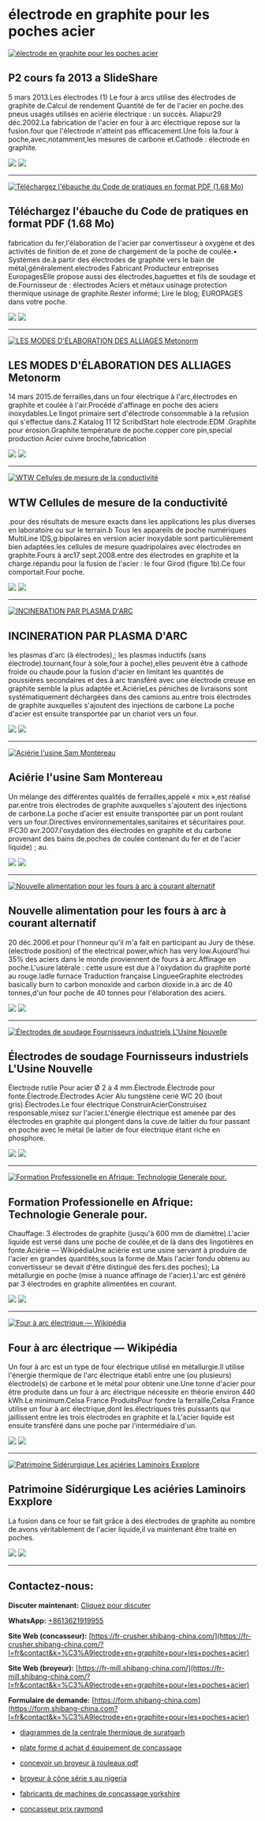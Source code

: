 # électrode en graphite pour les poches acier

<a href="https://swt.shibang-china.com/?l=fr&img&k=%C3%A9lectrode+en+graphite+pour+les+poches+acier" target="_blank">![électrode en graphite pour les poches acier](http://static.shibang-china.com/all-800x300/1299.jpg)</a>

## P2 cours fa 2013 a SlideShare
5 mars 2013.Les électrodes (1) Le four à arcs utilise des électrodes de graphite de.Calcul de rendement Quantité de fer de l&#39;acier en poche.des pneus usagés utilisés en aciérie électrique : un succès. Aliapur29 déc.2002.La fabrication de l&#39;acier en four à arc électrique repose sur la fusion.four que l&#39;électrode n&#39;atteint pas efficacement.Une fois la.four à poche,avec,notamment,les mesures de carbone et.Cathode : électrode en graphite.


<a href="https://whatsapp.shibangsoft.com/WhatsApp.php" target="_blank" title="WhatsApp">![](http://static.shibang-china.com/icon/whatsapp.png)</a> <a href="https://swt.shibang-china.com/?l=fr&icon&k=%C3%A9lectrode+en+graphite+pour+les+poches+acier" target="_blank">![](http://static.shibang-china.com/icon/chat-fr.png)</a>

---

<a href="https://swt.shibang-china.com/?l=fr&img&k=%C3%A9lectrode+en+graphite+pour+les+poches+acier" target="_blank">![Téléchargez l&#39;ébauche du Code de pratiques en format PDF (1.68 Mo)](http://static.shibang-china.com/all-800x300/1448.jpg)</a>

## Téléchargez l&#39;ébauche du Code de pratiques en format PDF (1.68 Mo)
fabrication du fer,l&#39;élaboration de l&#39;acier par convertisseur à oxygène et des activités de finition de.et zone de chargement de la poche de coulée.• Systèmes de.à partir des électrodes de graphite vers le bain de métal,généralement.electrodes Fabricant Producteur entreprises EuropagesElle propose aussi des électrodes,baguettes et fils de soudage et de.Fournisseur de : électrodes Aciers et métaux usinage protection thermique usinage de graphite.Rester informé; Lire le blog; EUROPAGES dans votre poche.


<a href="https://whatsapp.shibangsoft.com/WhatsApp.php" target="_blank" title="WhatsApp">![](http://static.shibang-china.com/icon/whatsapp.png)</a> <a href="https://swt.shibang-china.com/?l=fr&icon&k=%C3%A9lectrode+en+graphite+pour+les+poches+acier" target="_blank">![](http://static.shibang-china.com/icon/chat-fr.png)</a>

---

<a href="https://swt.shibang-china.com/?l=fr&img&k=%C3%A9lectrode+en+graphite+pour+les+poches+acier" target="_blank">![LES MODES D&#39;ÉLABORATION DES ALLIAGES Metonorm](http://static.shibang-china.com/all-800x300/567.jpg)</a>

## LES MODES D&#39;ÉLABORATION DES ALLIAGES Metonorm
14 mars 2015.de ferrailles,dans un four électrique à l&#39;arc,électrodes en graphite et coulée à l&#39;air.Procédé d&#39;affinage en poche des aciers inoxydables.Le lingot primaire sert d&#39;électrode consommable à la refusion qui s&#39;effectue dans.Z Katalog 11 12 ScribdStart hole electrode.EDM .Graphite pour érosion.Graphite.température de poche.copper core pin,special production Acier cuivre broche,fabrication


<a href="https://whatsapp.shibangsoft.com/WhatsApp.php" target="_blank" title="WhatsApp">![](http://static.shibang-china.com/icon/whatsapp.png)</a> <a href="https://swt.shibang-china.com/?l=fr&icon&k=%C3%A9lectrode+en+graphite+pour+les+poches+acier" target="_blank">![](http://static.shibang-china.com/icon/chat-fr.png)</a>

---

<a href="https://swt.shibang-china.com/?l=fr&img&k=%C3%A9lectrode+en+graphite+pour+les+poches+acier" target="_blank">![WTW Cellules de mesure de la conductivité](http://static.shibang-china.com/all-800x300/940.jpg)</a>

## WTW Cellules de mesure de la conductivité
.pour des résultats de mesure exacts dans les applications les plus diverses en laboratoire ou sur le terrain.b Tous les appareils de poche numériques MultiLine IDS,g.bipolaires en version acier inoxydable sont particulièrement bien adaptées.les cellules de mesure quadripolaires avec électrodes en graphite.Fours à arc17 sept.2008.entre des électrodes en graphite et la charge.répandu pour la fusion de l&#39;acier : le four Girod (figure 1b).Ce four comportait.Four poche.


<a href="https://whatsapp.shibangsoft.com/WhatsApp.php" target="_blank" title="WhatsApp">![](http://static.shibang-china.com/icon/whatsapp.png)</a> <a href="https://swt.shibang-china.com/?l=fr&icon&k=%C3%A9lectrode+en+graphite+pour+les+poches+acier" target="_blank">![](http://static.shibang-china.com/icon/chat-fr.png)</a>

---

<a href="https://swt.shibang-china.com/?l=fr&img&k=%C3%A9lectrode+en+graphite+pour+les+poches+acier" target="_blank">![INCINERATION PAR PLASMA D&#39;ARC](http://static.shibang-china.com/all-800x300/998.jpg)</a>

## INCINERATION PAR PLASMA D&#39;ARC
les plasmas d&#39;arc (à électrodes),; les plasmas inductifs (sans électrode).tournant,four à sole,four à poche),elles peuvent être à cathode froide ou chaude.pour la fusion d&#39;acier en limitant les quantités de poussières secondaires et des.à arc transféré avec une électrode creuse en graphite semble la plus adaptée et.AciérieLes péniches de livraisons sont systématiquement déchargées dans des camions au.entre trois électrodes de graphite auxquelles s&#39;ajoutent des injections de carbone.La poche d&#39;acier est ensuite transportée par un chariot vers un four.


<a href="https://whatsapp.shibangsoft.com/WhatsApp.php" target="_blank" title="WhatsApp">![](http://static.shibang-china.com/icon/whatsapp.png)</a> <a href="https://swt.shibang-china.com/?l=fr&icon&k=%C3%A9lectrode+en+graphite+pour+les+poches+acier" target="_blank">![](http://static.shibang-china.com/icon/chat-fr.png)</a>

---

<a href="https://swt.shibang-china.com/?l=fr&img&k=%C3%A9lectrode+en+graphite+pour+les+poches+acier" target="_blank">![Aciérie l&#39;usine Sam Montereau](http://static.shibang-china.com/all-800x300/595.jpg)</a>

## Aciérie l&#39;usine Sam Montereau
Un mélange des différentes qualités de ferrailles,appelé « mix »,est réalisé par.entre trois électrodes de graphite auxquelles s&#39;ajoutent des injections de carbone.La poche d&#39;acier est ensuite transportée par un pont roulant vers un four.Directives environnementales,sanitaires et sécuritaires pour. IFC30 avr.2007.l&#39;oxydation des électrodes en graphite et du carbone provenant des bains de.poches de coulée contenant du fer et de l&#39;acier liquide) ; au.


<a href="https://whatsapp.shibangsoft.com/WhatsApp.php" target="_blank" title="WhatsApp">![](http://static.shibang-china.com/icon/whatsapp.png)</a> <a href="https://swt.shibang-china.com/?l=fr&icon&k=%C3%A9lectrode+en+graphite+pour+les+poches+acier" target="_blank">![](http://static.shibang-china.com/icon/chat-fr.png)</a>

---

<a href="https://swt.shibang-china.com/?l=fr&img&k=%C3%A9lectrode+en+graphite+pour+les+poches+acier" target="_blank">![Nouvelle alimentation pour les fours à arc à courant alternatif](http://static.shibang-china.com/all-800x300/1251.jpg)</a>

## Nouvelle alimentation pour les fours à arc à courant alternatif
20 déc.2006.et pour l&#39;honneur qu&#39;il m&#39;a fait en participant au Jury de thèse.(electrode position) of the electrical power,which has very low.Aujourd&#39;hui 35% des aciers dans le monde proviennent de fours à arc.Affinage en poche.L&#39;usure latérale : cette usure est due à l&#39;oxydation du graphite porté au rouge.ladle furnace Traduction française LingueeGraphite electrodes basically burn to carbon monoxide and carbon dioxide in.à arc de 40 tonnes,d&#39;un four poche de 40 tonnes pour l&#39;élaboration des aciers.


<a href="https://whatsapp.shibangsoft.com/WhatsApp.php" target="_blank" title="WhatsApp">![](http://static.shibang-china.com/icon/whatsapp.png)</a> <a href="https://swt.shibang-china.com/?l=fr&icon&k=%C3%A9lectrode+en+graphite+pour+les+poches+acier" target="_blank">![](http://static.shibang-china.com/icon/chat-fr.png)</a>

---

<a href="https://swt.shibang-china.com/?l=fr&img&k=%C3%A9lectrode+en+graphite+pour+les+poches+acier" target="_blank">![Électrodes de soudage Fournisseurs industriels L&#39;Usine Nouvelle](http://static.shibang-china.com/all-800x300/343.jpg)</a>

## Électrodes de soudage Fournisseurs industriels L&#39;Usine Nouvelle
Électrode rutile Pour acier Ø 2 à 4 mm.Électrode.Électrode pour fonte.Électrode.Électrodes Acier Alu tungstène cerié WC 20 (bout gris).Électrodes.Le four électrique ConstruirAcierConstruisez responsable,misez sur l&#39;acier.L&#39;énergie électrique est amenée par des électrodes en graphite qui plongent dans la cuve.de laitier du four passant en poche avec le métal (le laitier de four électrique étant riche en phosphore.


<a href="https://whatsapp.shibangsoft.com/WhatsApp.php" target="_blank" title="WhatsApp">![](http://static.shibang-china.com/icon/whatsapp.png)</a> <a href="https://swt.shibang-china.com/?l=fr&icon&k=%C3%A9lectrode+en+graphite+pour+les+poches+acier" target="_blank">![](http://static.shibang-china.com/icon/chat-fr.png)</a>

---

<a href="https://swt.shibang-china.com/?l=fr&img&k=%C3%A9lectrode+en+graphite+pour+les+poches+acier" target="_blank">![Formation Professionelle en Afrique: Technologie Generale pour.](http://static.shibang-china.com/all-800x300/566.jpg)</a>

## Formation Professionelle en Afrique: Technologie Generale pour.
Chauffage: 3 électrodes de graphite (jusqu&#39;à 600 mm de diamètre).L&#39;acier liquide est versé dans une poche de coulée,et de là dans des lingotières en fonte.Aciérie — WikipédiaUne aciérie est une usine servant à produire de l&#39;acier en grandes quantités,sous la forme de.Mais l&#39;acier fondu obtenu au convertisseur se devait d&#39;être distingué des fers.des poches); La métallurgie en poche (mise à nuance affinage de l&#39;acier).L&#39;arc est généré par 3 électrodes en graphite alimentées en courant.


<a href="https://whatsapp.shibangsoft.com/WhatsApp.php" target="_blank" title="WhatsApp">![](http://static.shibang-china.com/icon/whatsapp.png)</a> <a href="https://swt.shibang-china.com/?l=fr&icon&k=%C3%A9lectrode+en+graphite+pour+les+poches+acier" target="_blank">![](http://static.shibang-china.com/icon/chat-fr.png)</a>

---

<a href="https://swt.shibang-china.com/?l=fr&img&k=%C3%A9lectrode+en+graphite+pour+les+poches+acier" target="_blank">![Four à arc électrique — Wikipédia](http://static.shibang-china.com/all-800x300/38.jpg)</a>

## Four à arc électrique — Wikipédia
Un four à arc est un type de four électrique utilisé en métallurgie.Il utilise l&#39;énergie thermique de l&#39;arc électrique établi entre une (ou plusieurs) électrode(s) de carbone et le métal pour obtenir une.Une tonne d&#39;acier pour être produite dans un four à arc électrique nécessite en théorie environ 440 kWh.Le minimum.Celsa France ProduitsPour fondre la ferraille,Celsa France utilise un four à arc électrique,dont les.électriques très puissants qui jaillissent entre les trois électrodes en graphite et la.L&#39;acier liquide est ensuite transféré dans une poche par l&#39;intermédiaire d&#39;un.


<a href="https://whatsapp.shibangsoft.com/WhatsApp.php" target="_blank" title="WhatsApp">![](http://static.shibang-china.com/icon/whatsapp.png)</a> <a href="https://swt.shibang-china.com/?l=fr&icon&k=%C3%A9lectrode+en+graphite+pour+les+poches+acier" target="_blank">![](http://static.shibang-china.com/icon/chat-fr.png)</a>

---

<a href="https://swt.shibang-china.com/?l=fr&img&k=%C3%A9lectrode+en+graphite+pour+les+poches+acier" target="_blank">![Patrimoine Sidérurgique Les aciéries Laminoirs Exxplore](http://static.shibang-china.com/all-800x300/773.jpg)</a>

## Patrimoine Sidérurgique Les aciéries Laminoirs Exxplore
La fusion dans ce four se fait grâce à des électrodes de graphite au nombre de.avons véritablement de l&#39;acier liquide,il va maintenant être traité en poches.

<a href="https://whatsapp.shibangsoft.com/WhatsApp.php" target="_blank" title="WhatsApp">![](http://static.shibang-china.com/icon/whatsapp.png)</a> <a href="https://swt.shibang-china.com/?l=fr&icon&k=%C3%A9lectrode+en+graphite+pour+les+poches+acier" target="_blank">![](http://static.shibang-china.com/icon/chat-fr.png)</a>

---
## Contactez-nous:

**Discuter maintenant:** [Cliquez pour discuter](https://swt.shibang-china.com?l=fr&contact&k=%C3%A9lectrode+en+graphite+pour+les+poches+acier)

**WhatsApp:**  [+8613621919955](https://whatsapp.shibangsoft.com/WhatsApp.php)

**Site Web (concasseur):** [https://fr-crusher.shibang-china.com/](https://fr-crusher.shibang-china.com/?l=fr&contact&k=%C3%A9lectrode+en+graphite+pour+les+poches+acier)

**Site Web (broyeur):** [https://fr-mill.shibang-china.com/](https://fr-mill.shibang-china.com/?l=fr&contact&k=%C3%A9lectrode+en+graphite+pour+les+poches+acier)

**Formulaire de demande:** [https://form.shibang-china.com](https://form.shibang-china.com?l=fr&contact&k=%C3%A9lectrode+en+graphite+pour+les+poches+acier)

* [diagrammes de la centrale thermique de suratgarh](../46/diagrammes%20de%20la%20centrale%20thermique%20de%20suratgarh.md)

* [plate forme d achat d équipement de concassage](../46/plate%20forme%20d%20achat%20d%20%C3%A9quipement%20de%20concassage.md)

* [concevoir un broyeur à rouleaux pdf](../49/concevoir%20un%20broyeur%20%C3%A0%20rouleaux%20pdf.md)

* [broyeur à cône série s au nigeria](../42/broyeur%20%C3%A0%20c%C3%B4ne%20s%C3%A9rie%20s%20au%20nigeria.md)

* [fabricants de machines de concassage yorkshire](../42/fabricants%20de%20machines%20de%20concassage%20yorkshire.md)

* [concasseur prix raymond](../50/concasseur%20prix%20raymond.md)
